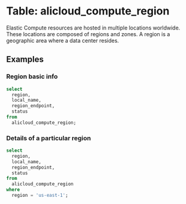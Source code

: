 # Table: alicloud_compute_region

Elastic Compute resources are hosted in multiple locations worldwide. These locations are composed of regions and zones.
A region is a geographic area where a data center resides.

## Examples

### Region basic info

```sql
select
  region,
  local_name,
  region_endpoint,
  status
from
  alicloud_compute_region;
```

### Details of a particular region

```sql
select
  region,
  local_name,
  region_endpoint,
  status
from
  alicloud_compute_region 
where 
  region = 'us-east-1';
```
